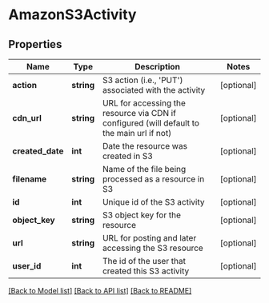 # AmazonS3Activity

## Properties
Name | Type | Description | Notes
------------ | ------------- | ------------- | -------------
**action** | **string** | S3 action (i.e., &#39;PUT&#39;) associated with the activity | [optional] 
**cdn_url** | **string** | URL for accessing the resource via CDN if configured (will default to the main url if not) | [optional] 
**created_date** | **int** | Date the resource was created in S3 | [optional] 
**filename** | **string** | Name of the file being processed as a resource in S3 | [optional] 
**id** | **int** | Unique id of the S3 activity | [optional] 
**object_key** | **string** | S3 object key for the resource | [optional] 
**url** | **string** | URL for posting and later accessing the S3 resource | [optional] 
**user_id** | **int** | The id of the user that created this S3 activity | [optional] 

[[Back to Model list]](../README.md#documentation-for-models) [[Back to API list]](../README.md#documentation-for-api-endpoints) [[Back to README]](../README.md)


